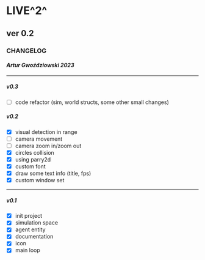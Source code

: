 
# LIVE^2^

## ver 0.2

### CHANGELOG

#### _Artur Gwoździowski 2023_

* * *

##### v0.3

- [ ] code refactor (sim, world structs, some other small changes)

##### v0.2

- [x] visual detection in range
- [ ] camera movement
- [ ] camera zoom in/zoom out
- [x] circles collision
- [x] using parry2d
- [x] custom font
- [x] draw some text info (title, fps)
- [x] custom window set

* * *

##### v0.1

- [x] init project
- [x] simulation space
- [x] agent entity
- [x] documentation
- [x] icon
- [x] main loop
